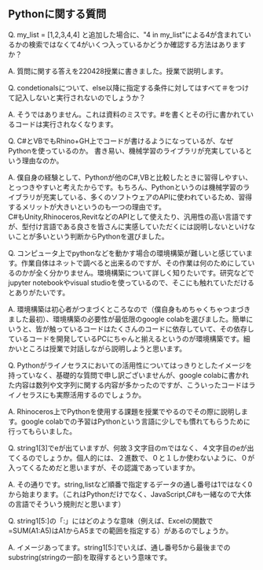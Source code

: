 ## Pythonに関する質問  

Q. 
my_list = [1,2,3,4,4]
と追加した場合に、"4 in my_list"による4が含まれているかの検索ではなくて4がいくつ入っているかどうか確認する方法はありますか？  

A. 質問に関する答えを220428授業に書きました。授業で説明します。  

Q. condetionalsについて、else以降に指定する条件に対してはすべて＃をつけて記入しないと実行されないのでしょうか？

A. そうではありません。これは資料のミスです。#を書くとその行に書かれているコードは実行されなくなります。

Q. C#とVBでもRhino+GH上でコードが書けるようになっているが、なぜPythonを使っているのか。
書き易い、機械学習のライブラリが充実しているという理由なのか。  

A. 僕自身の経験として、Pythonが他のC#,VBと比較したときに習得しやすい、とっつきやすいと考えたからです。もちろん、Pythonというのは機械学習のライブラリが充実している、多くのソフトウェアのAPIに使われているため、習得するメリットが大きいというのも一つの理由です。  
C#もUnity,Rhinoceros,RevitなどのAPIとして使えたり、汎用性の高い言語ですが、型付け言語である良さを皆さんに実感していただくには説明しないといけないことが多いという判断からPythonを選びました。  

Q. コンピュータ上でpythonなどを動かす場合の環境構築が難しいと感じています。作業自体はネットで調べると出来るのですが、その作業は何のためにしているのかが全く分かりません。環境構築について詳しく知りたいです。研究などでjupyter notebookやvisual studioを使っているので、そこにも触れていただけるとありがたいです。  

A. 環境構築は初心者がつまづくところなので（僕自身もめちゃくちゃつまづきました最初）、環境構築の必要性が最低限のgoogle colabを選びました。簡単にいうと、皆が触っているコードはたくさんのコードに依存していて、その依存しているコードを開発しているPCにちゃんと揃えるというのが環境構築です。細かいところは授業で対話しながら説明しようと思います。  

Q. Pythonがライノセラスにおいての活用性についてはっきりとしたイメージを持っていなく、基礎的な質問で申し訳ございませんが、google colabに書かれた内容は数列や文字列に関する内容が多かったのですが、こういったコードはライノセラスにも実際活用するのでしょうか。  

A. Rhinoceros上でPythonを使用する課題を授業でやるのでその際に説明します。google colabでの予習はPythonという言語に少しでも慣れてもらうために行ってもらいました。  

Q. string1[3]でeが出ていますが、何故３文字目のmではなく、４文字目のeが出てくるのでしょうか。個人的には、２進数で、０と１しか使わないように、０が入ってくるためだと思いますが、その認識であっていますか。  

A. その通りです。string,listなど順番で指定するデータの通し番号は1ではなく0から始まります。（これはPythonだけでなく、JavaScript,C#も一緒なので大体の言語でそういう規則だと思います）  

Q. string1[5:]の「:」にはどのような意味（例えば、Excelの関数で=SUM(A1:A5)はA1からA5までの範囲を指定する）があるのでしょうか。  

A. イメージあってます。string1[5:]でいえば、通し番号5から最後までのsubstring(stringの一部)を取得するという意味です。  

